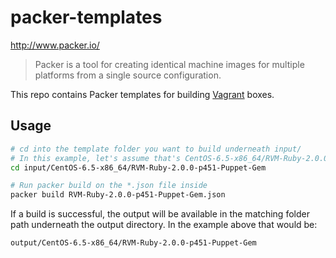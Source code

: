 # packer-templates

http://www.packer.io/

> Packer is a tool for creating identical machine images for multiple platforms from a single source configuration.

This repo contains Packer templates for building [Vagrant](http://www.vagrantup.com/) boxes.

## Usage

```bash
# cd into the template folder you want to build underneath input/  
# In this example, let's assume that's CentOS-6.5-x86_64/RVM-Ruby-2.0.0-p451-Puppet-Gem
cd input/CentOS-6.5-x86_64/RVM-Ruby-2.0.0-p451-Puppet-Gem

# Run packer build on the *.json file inside
packer build RVM-Ruby-2.0.0-p451-Puppet-Gem.json
```

If a build is successful, the output will be available in the matching folder path underneath the output directory. In the example above that would be:

`output/CentOS-6.5-x86_64/RVM-Ruby-2.0.0-p451-Puppet-Gem`

